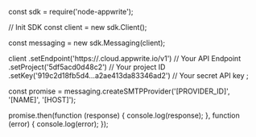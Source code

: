 const sdk = require('node-appwrite');

// Init SDK
const client = new sdk.Client();

const messaging = new sdk.Messaging(client);

client
    .setEndpoint('https://<REGION>.cloud.appwrite.io/v1') // Your API Endpoint
    .setProject('5df5acd0d48c2') // Your project ID
    .setKey('919c2d18fb5d4...a2ae413da83346ad2') // Your secret API key
;

const promise = messaging.createSMTPProvider('[PROVIDER_ID]', '[NAME]', '[HOST]');

promise.then(function (response) {
    console.log(response);
}, function (error) {
    console.log(error);
});